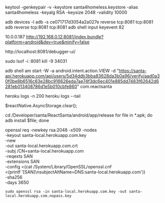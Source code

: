 keytool -genkeypair -v -keystore santa4homeless.keystore -alias santa4homeless -keyalg RSA -keysize 2048 -validity 10000


adb devices -l
adb -s ce071717d3054a2a027e reverse tcp:8081 tcp:8081
adb reverse tcp:8081 tcp:8081
adb shell input keyevent 82

10.0.0.187
http://192.168.0.12:8081/index.bundle?platform=android&dev=true&minify=false

http://localhost:8081/debugger-ui/

sudo lsof -i :8081
kill -9 34031

adb shell am start -W -a android.intent.action.VIEW -d "https://santa-api.herokuapp.com/api/users/5d34ddb3bba83628da3b0a96/verify/aad0a30f0be8b6516c63e28bc916626eda7ae74f3dc6ec401e885dd7483f62642d6281eb013408786d1e5b010cbfe860" com.reactsanta

heroku logs -n 200
heroku logs --tail

$reactNative.AsyncStorage.clear();

cd /Developer/santa/ReactSanta/android/app/release
for file in *.apk; do adb install $file; done


openssl req -newkey rsa:2048 -x509 -nodes \
    -keyout santa-local.herokuapp.com.key \
    -new \
    -out santa-local.herokuapp.com.crt \
    -subj /CN=santa-local.herokuapp.com \
    -reqexts SAN \
    -extensions SAN \
    -config <(cat /System/Library/OpenSSL/openssl.cnf \
        <(printf '[SAN]\nsubjectAltName=DNS:santa-local.herokuapp.com')) \
    -sha256 \
    -days 3650

    sudo openssl rsa -in santa-local.herokuapp.com.key -out santa-local.herokuapp.com.nopass.key
